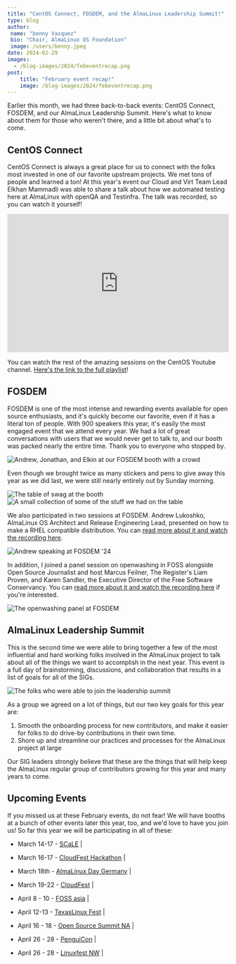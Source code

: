 ```yaml
---
title: "CentOS Connect, FOSDEM, and the AlmaLinux Leadership Summit!"
type: blog
author: 
 name: "benny Vasquez"
 bio: "Chair, AlmaLinux OS Foundation"
 image: /users/benny.jpeg
date: 2024-02-29
images:
  - /blog-images/2024/febeventrecap.png
post: 
    title: "February event recap!"
    image: /blog-images/2024/febeventrecap.png
---
```


Earlier this month, we had three back-to-back events: CentOS Connect, FOSDEM, and our AlmaLinux Leadership Summit. Here's what to know about them for those who weren't there, and a little bit about what's to come.

## CentOS Connect

CentOS Connect is always a great place for us to connect with the folks most invested in one of our favorite upstream projects. We met tons of people and learned a ton! At this year's event our Cloud and Virt Team Lead Elkhan Mammadli was able to share a talk about how we automated testing here at AlmaLinux with openQA and Testinfra. The talk was recorded, so you can watch it yourself!

<iframe width="560" height="315" src="https://www.youtube.com/embed/HgZKLs5ItH4?si=cvzYgbjZurFP0EIR" title="Elkhan Mammadli: AlmaLinux: How we automated testing without inventing the wheel and instead improving it" frameborder="0" allow="accelerometer; autoplay; clipboard-write; encrypted-media; gyroscope; picture-in-picture; web-share" allowfullscreen style="max-width: 100%;"></iframe>

You can watch the rest of the amazing sessions on the CentOS Youtube channel. [Here's the link to the full playlist](https://www.youtube.com/watch?v=vwA4mULGiF8&list=PLuRtbOXpVDjA30Q8EQzJBjfl0gCFo8vpK)!

## FOSDEM

FOSDEM is one of the most intense and rewarding events available for open source enthusiasts, and it's quickly become our favorite, even if it has a literal ton of people. With 900 speakers this year, it's easily the most engaged event that we attend every year. We had a lot of great conversations with users that we would never get to talk to, and our booth was packed nearly the entire time. Thank you to everyone who stopped by.

![Andrew, Jonathan, and Elkin at our FOSDEM booth with a crowd](/blog-images/2024/IMG_0911.png)

Even though we brought twice as many stickers and pens to give away this year as we did last, we were still nearly entirely out by Sunday morning. 

![The table of swag at the booth](/blog-images/2024/084F7EF7-19A1-4983-B376-AAE911484698.jpg) ![A small collection of some of the stuff we had on the table](/blog-images/2024/3A5EE67D-51F1-4CB9-9CEC-8336BE3A6C6A.jpg)


We also participated in two sessions at FOSDEM. Andrew Lukoshko, AlmaLinux OS Architect and Release Engineering Lead, presented on how to make a RHEL compatible distribution. You can [read more about it and watch the recording here](https://fosdem.org/2024/schedule/event/fosdem-2024-3161-almalinux-how-to-make-a-rhel-compatible-distribution/).

![Andrew speaking at FOSDEM '24](/blog-images/2024/48F78477-BC19-4745-A203-57D037335CFC.jpg)

In addition, I joined a panel session on openwashing in FOSS alongside Open Source Journalist and host Marcus Feilner, The Register's Liam Proven, and Karen Sandler, the Executive Director of the Free Software Conservancy. You can [read more about it and watch the recording here](https://fosdem.org/2024/schedule/event/fosdem-2024-3113-rhel-and-centos-and-the-growth-of-openwashing-in-foss/) if you're interested.

![The openwashing panel at FOSDEM](/blog-images/2024/PXL_20240203_142645895.jpeg)

## AlmaLinux Leadership Summit

This is the second time we were able to bring together a few of the most influential and hard working folks involved in the AlmaLinux project to talk about all of the things we want to accomplish in the next year. This event is a full day of brainstorming, discussions, and collaboration that results in a list of goals for all of the SIGs.

![The folks who were able to join the leadership summit](/blog-images/2024/IMG_0956.png)

As a group we agreed on a lot of things, but our two key goals for this year are:

1.  Smooth the onboarding process for new contributors, and make it easier for folks to do drive-by contributions in their own time. 
2.  Shore up and streamline our practices and processes for the AlmaLinux project at large

Our SIG leaders strongly believe that these are the things that will help keep the AlmaLinux regular group of contributors growing for this year and many years to come.

## Upcoming Events

If you missed us at these February events, do not fear! We will have booths at a bunch of other events later this year, too, and we'd love to have you join us! So far this year we will be participating in all of these:

-   March 14-17 - [SCaLE](https://www.socallinuxexpo.org/) |

-   March 16-17 - [CloudFest Hackathon](https://hackathon.cloudfest.com/project/securing-more-infrastructure-by-easing-os-upgrades/) |

-   March 18th - [AlmaLinux Day Germany](https://almalinux.org/almalinux-day-germany-2024/) |

-   March 19-22 - [CloudFest](https://www.cloudfest.com/) |

-   April 8 - 10 - [FOSS asia](https://fossasia.org/) |

-   April 12-13 - [TexasLinux Fest](http://texaslinuxfest.org/) |

-   April 16 - 18 - [Open Source Summit NA](https://events.linuxfoundation.org/open-source-summit-north-america/) |

-   April 26 - 28 - [PenguiCon](https://2024.penguicon.org/) |

-   April 26 - 28 - [Linuxfest NW](https://linuxfestnorthwest.org/) |
